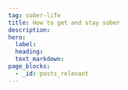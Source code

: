 ```yaml
---
tag: sober-life
title: How to get and stay sober
description:
hero:
  label:
  heading:
  text_markdown:
page_blocks:
  - _id: posts_relevant
---
```

